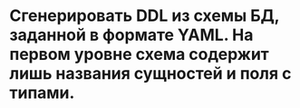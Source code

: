 # Сгенерировать DDL из схемы БД, заданной в формате YAML. На первом уровне схема содержит лишь названия сущностей и поля с типами. 
